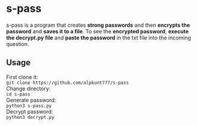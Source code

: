 # s-pass
s-pass is a program that creates **strong passwords** and then **encrypts the password** and **saves it to a file**. To see the **encrypted password**, **execute the decrypt.py file** and **paste the password** in the txt file into the incoming question.


## Usage

First clone it: \
`git clone https://github.com/alpkunt777/s-pass` \
Change directory: \
`cd s-pass` \
Generate password: \
`python3 s-pass.py` \
Decrypt password: \
`python3 decrypt.py`
